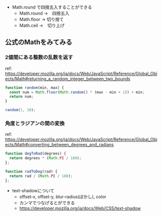 - Math.round で四捨五入することができる
  - Math.round →　四捨五入
  - Math.floor → 切り捨て
  - Math.ceil →　切り上げ

## 公式のMathをみてみる
### 2値間にある整数の乱数を返す
ref: https://developer.mozilla.org/ja/docs/Web/JavaScript/Reference/Global_Objects/Math#returning_a_random_integer_between_two_bounds

```javascript
function random(min, max) {
  const num = Math.floor(Math.random() * (max - min + 1)) + min;
  return num;
}

random(1, 10);
```

### 角度とラジアンの間の変換
ref: https://developer.mozilla.org/ja/docs/Web/JavaScript/Reference/Global_Objects/Math#converting_between_degrees_and_radians

```javascript
function degToRad(degrees) {
  return degrees * (Math.PI / 180);
};

function radToDeg(rad) {
  return rad / (Math.PI / 180);
};
```

- text-shadowについて
  - offset-x, offset-y, blur-radius(ぼかし), color
  - カンマでつなげるとができる
  - https://developer.mozilla.org/ja/docs/Web/CSS/text-shadow